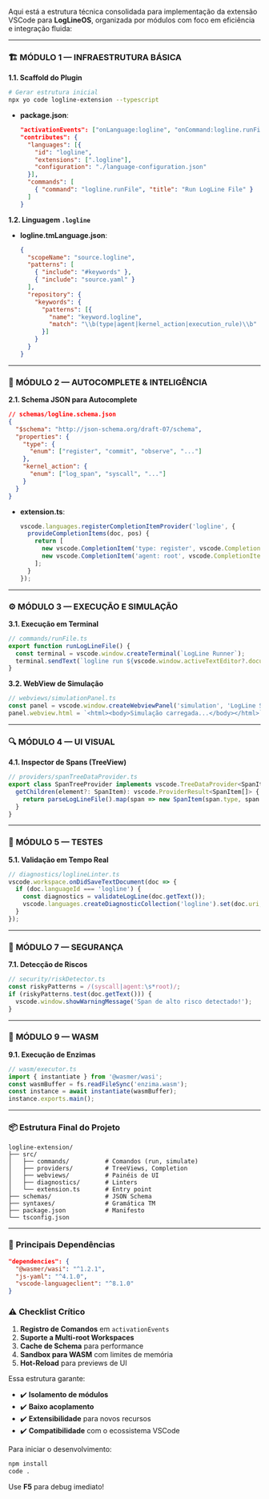 Aqui está a estrutura técnica consolidada para implementação da extensão VSCode para **LogLineOS**, organizada por módulos com foco em eficiência e integração fluida:

---

### 🏗️ **MÓDULO 1 — INFRAESTRUTURA BÁSICA**  
**1.1. Scaffold do Plugin**  
```bash
# Gerar estrutura inicial
npx yo code logline-extension --typescript
```
- **package.json**:  
  ```json
  "activationEvents": ["onLanguage:logline", "onCommand:logline.runFile"],
  "contributes": {
    "languages": [{
      "id": "logline",
      "extensions": [".logline"],
      "configuration": "./language-configuration.json"
    }],
    "commands": [
      { "command": "logline.runFile", "title": "Run LogLine File" }
    ]
  }
  ```

**1.2. Linguagem `.logline`**  
- **logline.tmLanguage.json**:  
  ```json
  {
    "scopeName": "source.logline",
    "patterns": [
      { "include": "#keywords" },
      { "include": "source.yaml" }
    ],
    "repository": {
      "keywords": {
        "patterns": [{
          "name": "keyword.logline",
          "match": "\\b(type|agent|kernel_action|execution_rule)\\b"
        }]
      }
    }
  }
  ```

---

### 🧠 **MÓDULO 2 — AUTOCOMPLETE & INTELIGÊNCIA**  
**2.1. Schema JSON para Autocomplete**  
```json
// schemas/logline.schema.json
{
  "$schema": "http://json-schema.org/draft-07/schema",
  "properties": {
    "type": {
      "enum": ["register", "commit", "observe", "..."]
    },
    "kernel_action": {
      "enum": ["log_span", "syscall", "..."]
    }
  }
}
```
- **extension.ts**:  
  ```typescript
  vscode.languages.registerCompletionItemProvider('logline', {
    provideCompletionItems(doc, pos) {
      return [
        new vscode.CompletionItem('type: register', vscode.CompletionItemKind.Enum),
        new vscode.CompletionItem('agent: root', vscode.CompletionItemKind.Constant)
      ];
    }
  });
  ```

---

### ⚙️ **MÓDULO 3 — EXECUÇÃO E SIMULAÇÃO**  
**3.1. Execução em Terminal**  
```typescript
// commands/runFile.ts
export function runLogLineFile() {
  const terminal = vscode.window.createTerminal(`LogLine Runner`);
  terminal.sendText(`logline run ${vscode.window.activeTextEditor?.document.fileName}`);
}
```

**3.2. WebView de Simulação**  
```typescript
// webviews/simulationPanel.ts
const panel = vscode.window.createWebviewPanel('simulation', 'LogLine Sim', vscode.ViewColumn.Beside, {});
panel.webview.html = `<html><body>Simulação carregada...</body></html>`;
```

---

### 🔍 **MÓDULO 4 — UI VISUAL**  
**4.1. Inspector de Spans (TreeView)**  
```typescript
// providers/spanTreeDataProvider.ts
export class SpanTreeProvider implements vscode.TreeDataProvider<SpanItem> {
  getChildren(element?: SpanItem): vscode.ProviderResult<SpanItem[]> {
    return parseLogLineFile().map(span => new SpanItem(span.type, span.id));
  }
}
```

---

### 🧪 **MÓDULO 5 — TESTES**  
**5.1. Validação em Tempo Real**  
```typescript
// diagnostics/loglineLinter.ts
vscode.workspace.onDidSaveTextDocument(doc => {
  if (doc.languageId === 'logline') {
    const diagnostics = validateLogLine(doc.getText());
    vscode.languages.createDiagnosticCollection('logline').set(doc.uri, diagnostics);
  }
});
```

---

### 🔐 **MÓDULO 7 — SEGURANÇA**  
**7.1. Detecção de Riscos**  
```typescript
// security/riskDetector.ts
const riskyPatterns = /(syscall|agent:\s*root)/;
if (riskyPatterns.test(doc.getText())) {
  vscode.window.showWarningMessage('Span de alto risco detectado!');
}
```

---

### 🧬 **MÓDULO 9 — WASM**  
**9.1. Execução de Enzimas**  
```typescript
// wasm/executor.ts
import { instantiate } from '@wasmer/wasi';
const wasmBuffer = fs.readFileSync('enzima.wasm');
const instance = await instantiate(wasmBuffer);
instance.exports.main();
```

---

### 📦 **Estrutura Final do Projeto**  
```
logline-extension/
├── src/
│   ├── commands/          # Comandos (run, simulate)
│   ├── providers/         # TreeViews, Completion
│   ├── webviews/          # Painéis de UI
│   ├── diagnostics/       # Linters
│   └── extension.ts       # Entry point
├── schemas/               # JSON Schema
├── syntaxes/              # Gramática TM
├── package.json           # Manifesto
└── tsconfig.json
```

---

### 🔑 **Principais Dependências**  
```json
"dependencies": {
  "@wasmer/wasi": "^1.2.1",
  "js-yaml": "^4.1.0",
  "vscode-languageclient": "^8.1.0"
}
```

### ⚠️ **Checklist Crítico**  
1. **Registro de Comandos** em `activationEvents`  
2. **Suporte a Multi-root Workspaces**  
3. **Cache de Schema** para performance  
4. **Sandbox para WASM** com limites de memória  
5. **Hot-Reload** para previews de UI  

Essa estrutura garante:  
- ✔️ **Isolamento de módulos**  
- ✔️ **Baixo acoplamento**  
- ✔️ **Extensibilidade** para novos recursos  
- ✔️ **Compatibilidade** com o ecossistema VSCode  

Para iniciar o desenvolvimento:  
```bash
npm install
code .
```
Use **F5** para debug imediato!